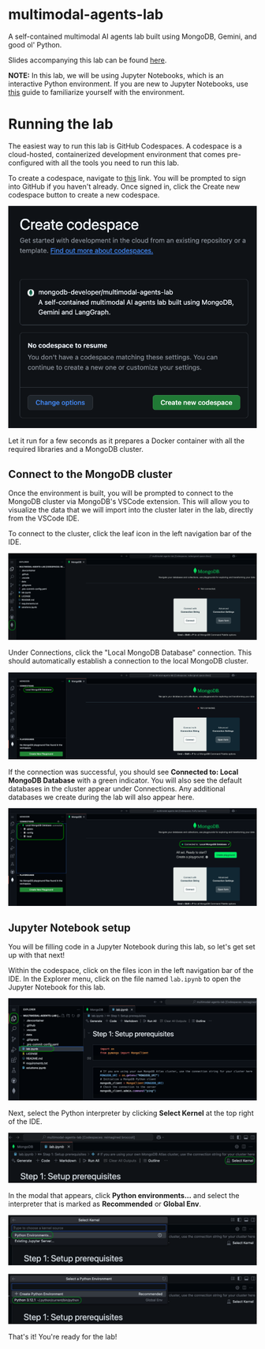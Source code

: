# multimodal-agents-lab
A self-contained multimodal AI agents lab built using MongoDB, Gemini, and good ol' Python.

Slides accompanying this lab can be found [here](https://docs.google.com/presentation/d/e/2PACX-1vSisQE5BC-GvcMCndEozosE22ZZFzhe0_9Kg8IEjkgHB9AlWXmijYpD0FFO_Nvjzt6RkrgzZSF__LcF/pub).

**NOTE:** In this lab, we will be using Jupyter Notebooks, which is an interactive Python environment. If you are new to Jupyter Notebooks, use [this](https://mongodb-developer.github.io/vector-search-lab/docs/dev-env/jupyter-notebooks) guide to familiarize yourself with the environment.

# Running the lab

The easiest way to run this lab is GitHub Codespaces. A codespace is a cloud-hosted, containerized development environment that comes pre-configured with all the tools you need to run this lab.

To create a codespace, navigate to [this](https://github.com/codespaces/new/mongodb-developer/multimodal-agents-lab?quickstart=1) link. You will be prompted to sign into GitHub if you haven't already. Once signed in, click the Create new codespace button to create a new codespace.

![screenshot](screenshots/create-codespace.png)

Let it run for a few seconds as it prepares a Docker container with all the required libraries and a MongoDB cluster.

## Connect to the MongoDB cluster

Once the environment is built, you will be prompted to connect to the MongoDB cluster via MongoDB's VSCode extension. This will allow you to visualize the data that we will import into the cluster later in the lab, directly from the VSCode IDE.

To connect to the cluster, click the leaf icon in the left navigation bar of the IDE.

![screenshot](screenshots/click-leaf.png)

Under Connections, click the "Local MongoDB Database" connection. This should automatically establish a connection to the local MongoDB cluster.

![screenshot](screenshots/connect-cluster.png)

If the connection was successful, you should see **Connected to: Local MongoDB Database** with a green indicator. You will also see the default databases in the cluster appear under Connections. Any additional databases we create during the lab will also appear here.

![screenshot](screenshots/connection-successful.png)

## Jupyter Notebook setup

You will be filling code in a Jupyter Notebook during this lab, so let's get set up with that next!

Within the codespace, click on the files icon in the left navigation bar of the IDE. In the Explorer menu, click on the file named `lab.ipynb` to open the Jupyter Notebook for this lab.

![screenshot](screenshots/nav-notebook.png)

Next, select the Python interpreter by clicking **Select Kernel** at the top right of the IDE.

![screenshot](screenshots/select-kernel.png)

In the modal that appears, click **Python environments...** and select the interpreter that is marked as **Recommended** or **Global Env**.

![screenshot](screenshots/python-env-modal.png)

![screenshot](screenshots/select-recommended.png)

That's it! You're ready for the lab!
